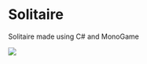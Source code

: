 # Solitaire
Solitaire made using C# and MonoGame

![ ]("https://raw.githubusercontent.com/swirlyclouds/Solitaire/main/Screenshot.png")
